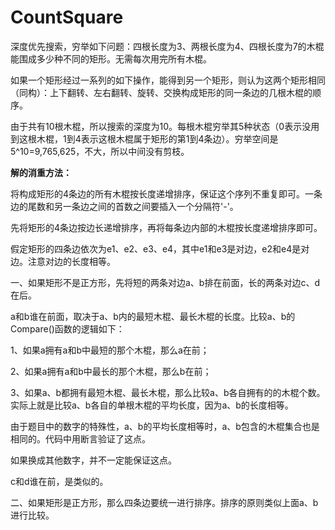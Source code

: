 # CountSquare
深度优先搜索，穷举如下问题：四根长度为3、两根长度为4、四根长度为7的木棍能围成多少种不同的矩形。无需每次用完所有木棍。

如果一个矩形经过一系列的如下操作，能得到另一个矩形，则认为这两个矩形相同（同构）：上下翻转、左右翻转、旋转、交换构成矩形的同一条边的几根木棍的顺序。

由于共有10根木棍，所以搜索的深度为10。每根木棍穷举其5种状态（0表示没用到这根木棍，1到4表示这根木棍属于矩形的第1到4条边）。穷举空间是5^10=9,765,625，不大，所以中间没有剪枝。

**解的消重方法：**

将构成矩形的4条边的所有木棍按长度递增排序，保证这个序列不重复即可。一条边的尾数和另一条边之间的首数之间要插入一个分隔符'-'。

先将矩形的4条边按边长递增排序，再将每条边内部的木棍按长度递增排序即可。

假定矩形的四条边依次为e1、e2、e3、e4，其中e1和e3是对边，e2和e4是对边。注意对边的长度相等。

一、如果矩形不是正方形，先将短的两条对边a、b排在前面，长的两条对边c、d在后。

a和b谁在前面，取决于a、b内的最短木棍、最长木棍的长度。比较a、b的Compare()函数的逻辑如下：

1、如果a拥有a和b中最短的那个木棍，那么a在前；

2、如果a拥有a和b中最长的那个木棍，那么b在前；

3、如果a、b都拥有最短木棍、最长木棍，那么比较a、b各自拥有的的木棍个数。实际上就是比较a、b各自的单根木棍的平均长度，因为a、b的长度相等。

由于题目中的数字的特殊性，a、b的平均长度相等时，a、b包含的木棍集合也是相同的。代码中用断言验证了这点。

如果换成其他数字，并不一定能保证这点。

c和d谁在前，是类似的。

二、如果矩形是正方形，那么四条边要统一进行排序。排序的原则类似上面a、b进行比较。
